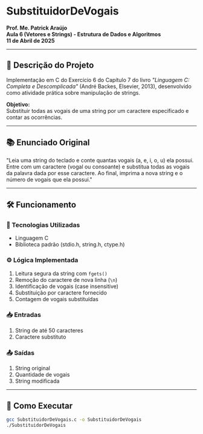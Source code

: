 # SubstituidorDeVogais

**Prof. Me. Patrick Araújo**  
**Aula 6 (Vetores e Strings) - Estrutura de Dados e Algoritmos**  
**11 de Abril de 2025**

---

## 📝 Descrição do Projeto

Implementação em C do Exercício 6 do Capítulo 7 do livro *"Linguagem C: Completa e Descomplicada"* (André Backes, Elsevier, 2013), desenvolvido como atividade prática sobre manipulação de strings.

**Objetivo:**  
Substituir todas as vogais de uma string por um caractere especificado e contar as ocorrências.

---

## 📚 Enunciado Original

"Leia uma string do teclado e conte quantas vogais (a, e, i, o, u) ela possui. Entre com um caractere (vogal ou consoante) e substitua todas as vogais da palavra dada por esse caractere. Ao final, imprima a nova string e o número de vogais que ela possui."

---

## 🛠 Funcionamento

### 🔧 Tecnologias Utilizadas
- Linguagem C
- Biblioteca padrão (stdio.h, string.h, ctype.h)

### ⚙️ Lógica Implementada
1. Leitura segura da string com `fgets()`
2. Remoção do caractere de nova linha (`\n`)
3. Identificação de vogais (case insensitive)
4. Substituição por caractere fornecido
5. Contagem de vogais substituídas

### 📥 Entradas
1. String de até 50 caracteres
2. Caractere substituto

### 📤 Saídas
1. String original
2. Quantidade de vogais
3. String modificada

---

## 🚀 Como Executar

```bash
gcc SubstituidorDeVogais.c -o SubstituidorDeVogais
./SubstituidorDeVogais
